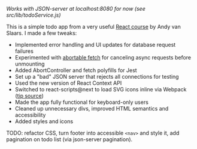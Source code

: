 _Works with JSON-server at localhost:8080 for now (see src/lib/todoService.js)_

This is a simple todo app from a very useful [React course](https://egghead.io/courses/build-your-first-production-quality-react-app) by Andy van Slaars. I made a few tweaks:

- Implemented error handling and UI updates for database request failures
- Experimented with [abortable fetch](https://developers.google.com/web/updates/2017/09/abortable-fetch) for canceling async requests before unmounting
- Added AbortController and fetch polyfills for Jest
- Set up a "bad" JSON server that rejects all connections for testing
- Used the new version of React Context API
- Switched to react-scripts@next to load SVG icons inline via Webpack ([tip source](https://github.com/facebook/create-react-app/issues/4199#issuecomment-375530161))
- Made the app fully functional for keyboard-only users
- Cleaned up unnecessary divs, improved HTML semantics and accessibility
- Added styles and icons

TODO: refactor CSS, turn footer into accessible `<nav>` and style it, add pagination on todo list (via json-server pagination).
